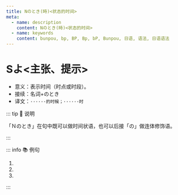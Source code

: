 ```yaml
---
title: Nのとき(時)<状态的时间>
meta:
  - name: description
    content: Nのとき(時)<状态的时间>
  - name: keywords
    content: bunpou, bp, BP, Bp, bP, Bunpou, 日语, 语法, 日语语法
---
```


# Sよ<主张、提示>

* 意义：表示时间（时点或时段）。
* 接续：名词+のとき
* 译文：`······的时候；······时`

::: tip :bookmark: 说明

「Ｎのとき」在句中既可以做时间状语，也可以后接「の」做连体修饰语。

:::

::: info :books: 例句

1. <grammer-content id='1-4-6-0' sentence="１[年生/ねんせい]**のとき**の[相互/そうご][学習/がくしゅう]はとてもよかったです。" trans='一年级那会儿相互学习可真好哇~' />
2. <grammer-content id='1-4-6-1' sentence="[大学/だいがく][創設/そうせつ]**のとき**は、まだ「还」[学部/がくぶ]は[少/すこ]なかったです。" trans='大学刚创办那会儿，学院还不多。' />
3. <grammer-content id='1-4-6-2' sentence="[王/おう]さんと[李/り]さんは[高校/こうこう]**のとき**の[友達/ともだち]です。" trans='小王和小李在高中那会儿就是朋友了。' />

:::
